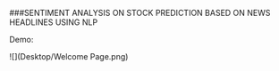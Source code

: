 ###SENTIMENT ANALYSIS ON STOCK PREDICTION BASED ON NEWS HEADLINES USING NLP

Demo:

![](Desktop/Welcome Page.png)
